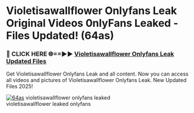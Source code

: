 # Violetisawallflower Onlyfans Leak Original Videos 0nlyFans Leaked - Files Updated! (64as)

<h3>🔴 CLICK HERE 🌐==►► <a href="https://tinyurl.com/2jnfzry5" rel="nofollow">Violetisawallflower Onlyfans Leak Updated Files</a></h3>

Get Violetisawallflower Onlyfans Leak and all content. Now you can access all videos and pictures of Violetisawallflower Onlyfans Leak. New Updated Files 2025!

[![64as](https://i.imgur.com/GyGTBgg.gif)](https://tinyurl.com/2jnfzry5)
violetisawallflower onlyfans leaked<br>
violetisawallflower leaked onlyfans